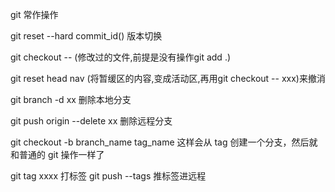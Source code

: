 
git 常作操作 

git reset --hard commit_id() 版本切换

git checkout -- (修改过的文件,前提是没有操作git add .)

git reset head nav (将暂缓区的内容,变成活动区,再用git checkout -- xxx)来撤消

git branch -d xx 删除本地分支

git push origin --delete xx 删除远程分支

git checkout -b branch_name tag_name
这样会从 tag 创建一个分支，然后就和普通的 git 操作一样了

git tag xxxx 打标签
git push --tags 推标签进远程